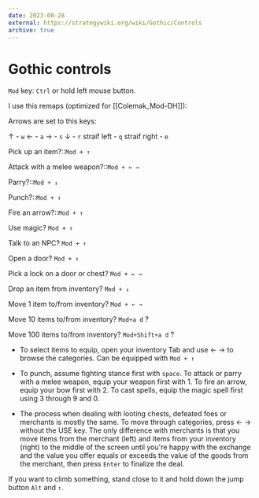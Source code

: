 ```yaml
---
date: 2023-08-28
external: https://strategywiki.org/wiki/Gothic/Controls
archive: true
---
```


# Gothic controls

`Mod` key: `Ctrl` or hold left mouse button.

I use this remaps (optimized for [[Colemak_Mod-DH]]):

Arrows are set to this keys:

↑ - `w`
← - `a`
→ - `s`
↓ - `r`
straif left - `q`
straif right - `e`

Pick up an item?::`Mod + ↑`

Attack with a melee weapon?::`Mod + ← →`

Parry?::`Mod + ↓`

Punch?::`Mod + ↑`

Fire an arrow?::`Mod + ↑`

Use magic? `Mod + ↑`

Talk to an NPC? `Mod + ↑`

Open a door? `Mod + ↑`

Pick a lock on a door or chest? `Mod + ← →`

Drop an item from inventory? `Mod + ↓`

Move 1 item to/from inventory? `Mod + ← →`

Move 10 items to/from inventory? `Mod+a d` ?

Move 100 items to/from inventory? `Mod+Shift+a d` ?

- To select items to equip, open your inventory Tab and use ← → to browse the
categories. Can be equipped with `Mod + ↑`

- To punch, assume fighting stance first with `space`. To attack or parry with a
melee weapon, equip your weapon first with 1. To fire an arrow, equip your bow
first with 2. To cast spells, equip the magic spell first using 3 through 9
and 0.

- The process when dealing with looting chests, defeated foes or merchants is
mostly the same. To move through categories, press ← → without the USE key. The
only difference with merchants is that you move items from the merchant (left)
and items from your inventory (right) to the middle of the screen until you're
happy with the exchange and the value you offer equals or exceeds the value of
the goods from the merchant, then press `Enter` to finalize the deal.

If you want to climb something, stand close to it and hold down the jump button
`Alt` and `↑`.
